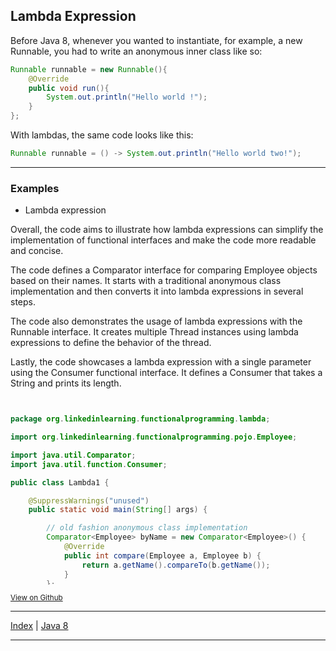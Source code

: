 ## Lambda Expression

Before Java 8, whenever you wanted to instantiate, for example, a new Runnable, you had to write an anonymous inner class like so:

```java
Runnable runnable = new Runnable(){
    @Override
    public void run(){
        System.out.println("Hello world !");
    }
};
```

With lambdas, the same code looks like this:
```java
Runnable runnable = () -> System.out.println("Hello world two!");
```

---

### Examples

- Lambda expression

Overall, the code aims to illustrate how lambda expressions can simplify the implementation of functional interfaces and make the code more readable and concise.

The code defines a Comparator interface for comparing Employee objects based on their names. It starts with a traditional anonymous class implementation and then converts it into lambda expressions in several steps.

The code also demonstrates the usage of lambda expressions with the Runnable interface. It creates multiple Thread instances using lambda expressions to define the behavior of the thread.

Lastly, the code showcases a lambda expression with a single parameter using the Consumer functional interface. It defines a Consumer that takes a String and prints its length.

<div style="max-height: 300px; overflow: auto;">

```java

package org.linkedinlearning.functionalprogramming.lambda;

import org.linkedinlearning.functionalprogramming.pojo.Employee;

import java.util.Comparator;
import java.util.function.Consumer;

public class Lambda1 {

    @SuppressWarnings("unused")
    public static void main(String[] args) {

        // old fashion anonymous class implementation
        Comparator<Employee> byName = new Comparator<Employee>() {
            @Override
            public int compare(Employee a, Employee b) {
                return a.getName().compareTo(b.getName());
            }
        };

        // First lambda expression
        Comparator<Employee> byNameLambda1 =
                (Employee a, Employee b) -> {return a.getName().compareTo(b.getName()); };

        // Removing parameter types
        Comparator<Employee> byNameLambda2 =
                (a,b) -> { return a.getName().compareTo(b.getName()); };

        // Removing braces and return
        Comparator<Employee> byNameLambda3 =
                (a,b) -> a.getName().compareTo(b.getName());


        // Expression with no parameter
        Runnable r = () -> {
            System.out.println("A compact Runnable!");
        };

        Thread t1 = new Thread(r);

        // No need to even mention Runnable
        Thread t2 = new Thread(() -> {
            System.out.println("An implicit Runnable");
        });

        // No need for braces here
        Thread t3 = new Thread(() -> System.out.println("An implicit Runnable!"));

        // Expression with one parameter
        Consumer<String> lengthPrinter =
                s -> System.out.println(s.length());
    }
}

```

</div>


<sub>[View on Github](https://github.com/ggranados/java/blob/1fcad199e4f05cbd866a31f49e116a4bb33cfba9/FunctionalProgramming/src/org/linkedinlearning/functionalprogramming/lambda/Lambda1.java)</sub>


___

[Index](../../../../../common/table-of-contents.md) |
[Java 8](../../versions.md#java-8-lts)

___